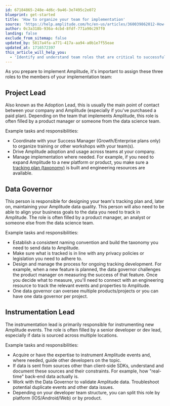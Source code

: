 ```yaml
---
id: 67184865-248e-4d6c-9a46-3e7495c2e072
blueprint: get-started
title: 'How to organize your team for implementation'
source: 'https://help.amplitude.com/hc/en-us/articles/360039862012-How-to-organize-your-team-for-implementation'
author: 0c3a318b-936a-4cbd-8fdf-771a90c297f0
landing: false
exclude_from_sitemap: false
updated_by: 5817a4fa-a771-417a-aa94-a0b1e7f55eae
updated_at: 1716572397
this_article_will_help_you:
  - 'Identify and understand team roles that are critical to successfully using Amplitude'
---
```

As you prepare to implement Amplitude, it's important to assign these three roles to the members of your implementation team:

## Project Lead

Also known as the Adoption Lead, this is usually the main point of contact between your company and Amplitude (especially if you've purchased a paid plan). Depending on the team that implements Amplitude, this role is often filled by a product manager or someone from the data science team.

Example tasks and responsibilities:

* Coordinate with your Success Manager (Growth/Enterprise plans only) to organize training or other workshops with your team(s).
* Drive Amplitude adoption and usage across teams at your company.
* Manage implementation where needed. For example, if you need to expand Amplitude to a new platform or product, you make sure a [tracking plan (taxonomy)](/data/data-planning-playbook) is built and engineering resources are available.

## Data Governor

This person is responsible for designing your team's tracking plan and, later on, maintaining your Amplitude data quality. This person will also need to be able to align your business goals to the data you need to track in Amplitude. The role is often filled by a product manager, an analyst or someone else from the data science team.

Example tasks and responsibilities:

* Establish a consistent naming convention and build the taxonomy you need to send data to Amplitude.
* Make sure what is tracked is in line with any privacy policies or legislation you need to adhere to.
* Design and manage the process for ongoing tracking development. For example, when a new feature is planned, the data governor challenges the product manager on measuring the success of that feature. Once you decide what to measure, you'll need to connect with an engineering resource to track the relevant events and properties to Amplitude.
* One data governor can oversee multiple products/projects or you can have one data governor per project.

## Instrumentation Lead

The instrumentation lead is primarily responsible for instrumenting new Amplitude events. The role is often filled by a senior developer or dev lead, especially if data is sourced across multiple locations.

Example tasks and responsibilities:

* Acquire or have the expertise to instrument Amplitude events and, where needed, guide other developers on the topic.
* If data is sent from sources other than client-side SDKs, understand and document these sources and their constraints. For example, how "real-time" back-end data actually is.
* Work with the Data Governor to validate Amplitude data. Troubleshoot potential duplicate events and other data issues.
* Depending on your developer team structure, you can split this role by platform (IOS/Android/Web) or by product.